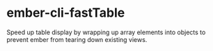 # ember-cli-fastTable
Speed up table display by wrapping up array elements into objects to prevent ember from tearing down existing views.
